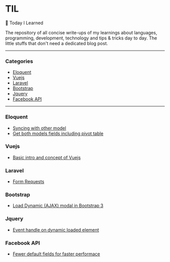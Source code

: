 # TIL
:pencil: Today I Learned

The repository of all concise write-ups of my learnings about languages, programming, development, technology and tips & tricks day to day. The little stuffs that don't need a dedicated blog post. 

---

### Categories
* [Eloquent](#eloquent)
* [Vuejs](#vuejs)
* [Laravel](#laravel)
* [Bootstrap](#bootstrap)
* [Jquery](#jquery)
* [Facebook API](#facebookapi)

---

### Eloquent

- [Syncing with other model](eloquent/syncing-with-other-model.md)
- [Get both models fields including pivot table](eloquent/get-both-models-fields.md)

### Vuejs

- [Basic intro and concept of Vuejs](vuejs/basic-intro-concept-vuejs.md)

### Laravel
- [Form Requests](laravel/requests.md)

### Bootstrap
- [Load Dynamic (AJAX) modal in Bootstrap 3](bootstrap/load-dynamic-modal-bootstrap.md)

### Jquery
- [Event handle on dynamic loaded element](jquery/event-handle-dynamic-loaded-element.md)

### Facebook API
- [Fewer default fields for faster performace](facebookapi/fewer-default-fields-for-faster-performance.md)
